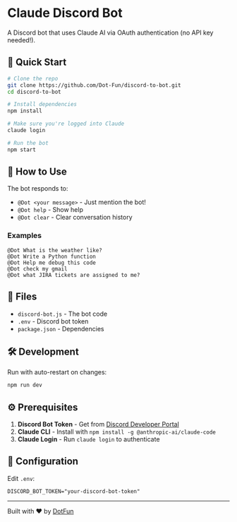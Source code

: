 # Claude Discord Bot

A Discord bot that uses Claude AI via OAuth authentication (no API key needed!).

## 🚀 Quick Start

```bash
# Clone the repo
git clone https://github.com/Dot-Fun/discord-to-bot.git
cd discord-to-bot

# Install dependencies
npm install

# Make sure you're logged into Claude
claude login

# Run the bot
npm start
```

## 🤖 How to Use

The bot responds to:
- `@Dot <your message>` - Just mention the bot!
- `@Dot help` - Show help
- `@Dot clear` - Clear conversation history

### Examples
```
@Dot What is the weather like?
@Dot Write a Python function
@Dot Help me debug this code
@Dot check my gmail
@Dot what JIRA tickets are assigned to me?
```

## 📁 Files

- `discord-bot.js` - The bot code
- `.env` - Discord bot token
- `package.json` - Dependencies

## 🛠️ Development

Run with auto-restart on changes:
```bash
npm run dev
```

## ⚙️ Prerequisites

1. **Discord Bot Token** - Get from [Discord Developer Portal](https://discord.com/developers/applications)
2. **Claude CLI** - Install with `npm install -g @anthropic-ai/claude-code`
3. **Claude Login** - Run `claude login` to authenticate

## 🔧 Configuration

Edit `.env`:
```env
DISCORD_BOT_TOKEN="your-discord-bot-token"
```

---

Built with ❤️ by [DotFun](https://dotfun.co)
